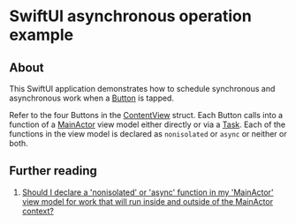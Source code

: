 # SwiftUI asynchronous operation example

## About

This SwiftUI application demonstrates how to schedule synchronous and asynchronous work when a [Button][1] is tapped.

Refer to the four Buttons in the [ContentView][4] struct. Each Button calls into a function of a [MainActor][2] view model either directly or via a [Task][3]. Each of the functions in the view model is declared as `nonisolated` or `async` or neither or both.

## Further reading

1. [Should I declare a 'nonisolated' or 'async' function in my 'MainActor' view model for work that will run inside and outside of the MainActor context?][5]

[1]: https://developer.apple.com/documentation/swiftui/button
[2]: https://developer.apple.com/documentation/swift/mainactor
[3]: https://developer.apple.com/documentation/swift/task
[4]: App6/ContentView.swift
[5]: https://stackoverflow.com/questions/76886894
